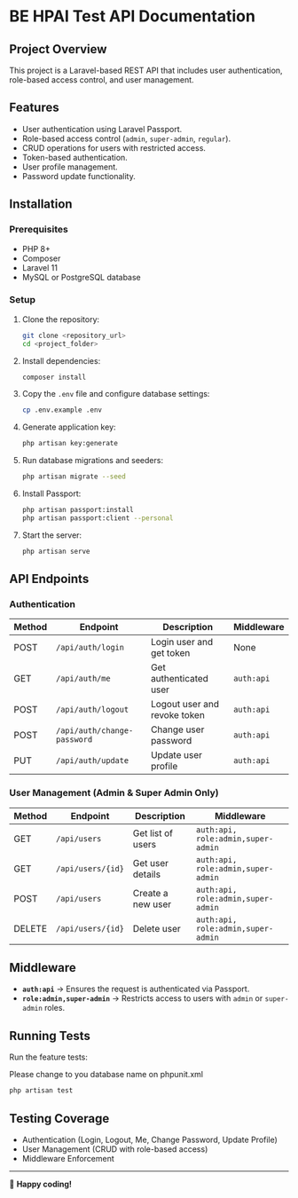 # BE HPAI Test API Documentation

## Project Overview

This project is a Laravel-based REST API that includes user authentication, role-based access control, and user management.

## Features

- User authentication using Laravel Passport.
- Role-based access control (`admin`, `super-admin`, `regular`).
- CRUD operations for users with restricted access.
- Token-based authentication.
- User profile management.
- Password update functionality.

## Installation

### Prerequisites

- PHP 8+
- Composer
- Laravel 11
- MySQL or PostgreSQL database

### Setup

1. Clone the repository:

    ```sh
    git clone <repository_url>
    cd <project_folder>
    ```

2. Install dependencies:

    ```sh
    composer install
    ```

3. Copy the `.env` file and configure database settings:

    ```sh
    cp .env.example .env
    ```

4. Generate application key:

    ```sh
    php artisan key:generate
    ```

5. Run database migrations and seeders:

    ```sh
    php artisan migrate --seed
    ```

6. Install Passport:

    ```sh
    php artisan passport:install
    php artisan passport:client --personal
    ```

7. Start the server:

    ```sh
    php artisan serve
    ```

## API Endpoints

### Authentication

| Method | Endpoint                    | Description                  | Middleware |
| ------ | --------------------------- | ---------------------------- | ---------- |
| POST   | `/api/auth/login`           | Login user and get token     | None       |
| GET    | `/api/auth/me`              | Get authenticated user       | `auth:api` |
| POST   | `/api/auth/logout`          | Logout user and revoke token | `auth:api` |
| POST   | `/api/auth/change-password` | Change user password         | `auth:api` |
| PUT    | `/api/auth/update`          | Update user profile          | `auth:api` |

### User Management (Admin & Super Admin Only)

| Method | Endpoint          | Description       | Middleware                         |
| ------ | ----------------- | ----------------- | ---------------------------------- |
| GET    | `/api/users`      | Get list of users | `auth:api, role:admin,super-admin` |
| GET    | `/api/users/{id}` | Get user details  | `auth:api, role:admin,super-admin` |
| POST   | `/api/users`      | Create a new user | `auth:api, role:admin,super-admin` |
| DELETE | `/api/users/{id}` | Delete user       | `auth:api, role:admin,super-admin` |

## Middleware

- **`auth:api`** → Ensures the request is authenticated via Passport.
- **`role:admin,super-admin`** → Restricts access to users with `admin` or `super-admin` roles.

## Running Tests

Run the feature tests:

Please change to you database name on phpunit.xml

```sh
php artisan test
```

## Testing Coverage

- Authentication (Login, Logout, Me, Change Password, Update Profile)
- User Management (CRUD with role-based access)
- Middleware Enforcement

---

🚀 **Happy coding!**
